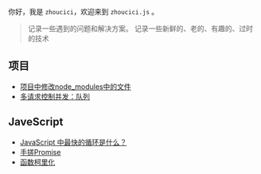 你好，我是 `zhoucici`，欢迎来到  `zhoucici.js` 。
> 记录一些遇到的问题和解决方案。
> 记录一些新鲜的、老的、有趣的、过时的技术
## 项目
- [项目中修改node_modules中的文件](https://www.conardli.top/docs/project/nodeModules)
- [多请求控制并发：队列](https://www.conardli.top/docs/project/handQueue)

## JaveScript
- [JavaScript 中最快的循环是什么？](https://www.conardli.top/docs/javascript/loop)
- [手搓Promise](https://www.conardli.top/docs/javascript/promise)
- [函数柯里化](https://www.conardli.top/docs/javascript/curry)
  